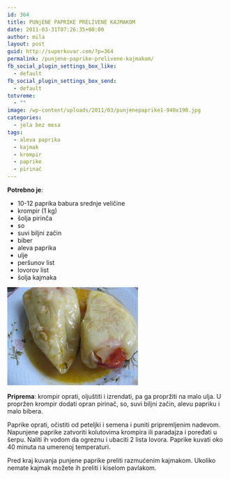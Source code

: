 ```yaml
---
id: 364
title: PUNjENE PAPRIKE PRELIVENE KAJMAKOM
date: 2011-03-31T07:26:35+00:00
author: mila
layout: post
guid: http://superkuvar.com/?p=364
permalink: /punjene-paprike-prelivene-kajmakom/
fb_social_plugin_settings_box_like:
  - default
fb_social_plugin_settings_box_send:
  - default
totvreme:
  - ""
image: /wp-content/uploads/2011/03/punjenepaprike1-940x198.jpg
categories:
  - jela bez mesa
tags:
  - aleva paprika
  - kajmak
  - krompir
  - paprike
  - pirinač
---
```

**Potrebno je**:

  * 10-12 paprika babura srednje veličine
  * krompir (1 kg)
  * šolja pirinča
  * so
  * suvi biljni začin
  * biber
  * aleva paprika
  * ulje
  * peršunov list
  * lovorov list
  * šolja kajmaka

[<img class="alignnone size-medium wp-image-8676" src="/wp-content/uploads/2011/03/punjenepaprike1-300x225.jpg" alt="punjenepaprike" width="300" height="225" />](/wp-content/uploads/2011/03/punjenepaprike1.jpg)

**Priprema**: krompir oprati, oljuštiti i izrendati, pa ga propržiti na malo ulja. U propržen krompir dodati opran pirinač, so, suvi biljni začin, alevu papriku i malo bibera.

Paprike oprati, očistiti od peteljki i semena i puniti pripremljenim nadevom. Napunjene paprike zatvoriti kolutovima krompira ili paradajza i poređati u šerpu. Naliti ih vodom da ogreznu i ubaciti 2 lista lovora. Paprike kuvati oko 40 minuta na umerenoj temperaturi.

Pred kraj kuvanja punjene paprike preliti razmućenim kajmakom. Ukoliko nemate kajmak možete ih preliti i kiselom pavlakom.